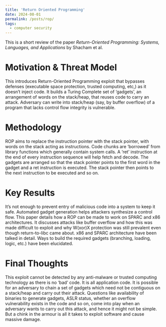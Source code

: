 ```yaml
---
title: 'Return Oriented Programming'
date: 2024-08-01
permalink: /posts/rop/
tags:
  - computer security
---
```


This is a short review of the paper _Return-Oriented Programming: Systems, Languages, and Applications_ by Shacham et al.

Motivation & Threat Model
=========
This introduces Return-Oriented Programming exploit that bypasses defenses (executable space protection, trusted computing, etc,) as it doesn’t inject code. It builds a Turing Complete set of ‘gadgets’, an arrangement of words on the stack/heap, that reuses code to carry an attack. Adversary can write into stack/heap (say, by buffer overflow) of a program that lacks control flow integrity is vulnerable.

Methodology
=======
ROP aims to replace the instruction pointer with the stack pointer, with words on the stack acting as instructions. Code chunks are ‘borrowed’ from library functions which generally contain system calls. A ‘ret’ instruction at the end of every instruction sequence will help fetch and decode. The gadgets are arranged so that the stack pointer points to the first word in the gadget and a ret instruction is executed. The stack pointer then points to the next instruction to be executed and so on.

Key Results
=======
It’s not enough to prevent entry of malicious code into a system to keep it safe. Automated gadget generation helps attackers synthesize a control flow. This paper details how a ROP can be made to work on SPARC and x86 architectures. It discusses attacks like buffer overflow and how this was made difficult to exploit and why W(xor)X protection was still prevalent even though return-to-libc came about. x86 and SPARC architecture have been talked in detail. Ways to build the required gadgets (branching, loading, logic, etc.) have been elucidated.

Final Thoughts
=====
This exploit cannot be detected by any anti-malware or trusted computing technology as there is no ‘bad’ code. It is all application code. It is possible for an adversary to chain a set of gadgets which need not be contiguous on a stack/heap and carry out their attack. Questions like availability of binaries to generate gadgets, ASLR status, whether an overflow vulnerability exists in the code and so on, come into play when an adversary wants to carry out this attack, and hence it might not be simple. But a chink in the armour is all it takes to exploit software and cause massive damage.